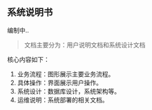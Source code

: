 系统说明书
--
编制中..
> 文档主要分为：用户说明文档和系统设计文档

核心内容如下：
1. 业务流程：图形展示主要业务流程。
2. 具体操作：界面展示用户操作。
3. 系统设计：数据库设计，系统架构等。
4. 运维说明：系统部署的相关文档。